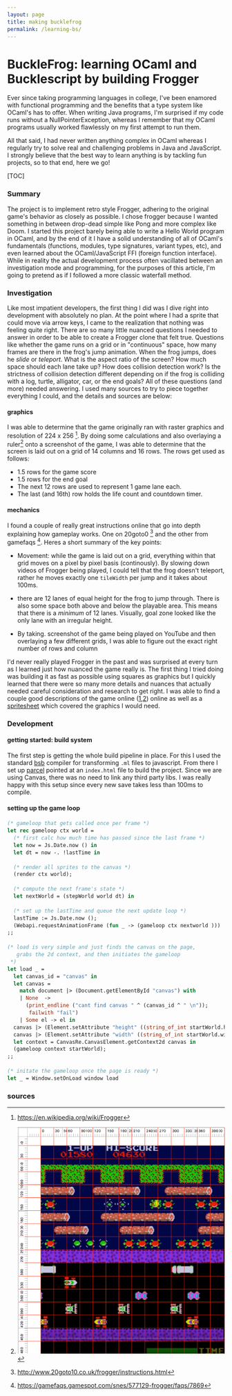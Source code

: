 ```yaml
---
layout: page
title: making bucklefrog
permalink: /learning-bs/
---
```


# BuckleFrog: learning OCaml and Bucklescript by building Frogger

Ever since taking programming languages in college, I've been enamored with functional programming and the benefits that a type system like OCaml's has to offer. When writing Java programs, I'm surprised if my code runs without a NullPointerException, whereas I remember that my OCaml programs usually worked flawlessly on my first attempt to run them.

All that said, I had never written anything complex in OCaml whereas I regularly try to solve real and challenging problems in Java and JavaScript.  I strongly believe that the best way to learn anything is by tackling fun projects, so to that end, here we go!

[TOC]

### Summary

The project is to implement retro style Frogger, adhering to the original game's behavior as closely as possible.  I chose frogger because I wanted something in between drop-dead simple like Pong and more complex like Doom.  I started this project barely being able to write a Hello World program in OCaml, and by the end of it I have a solid understanding of all of OCaml's fundamentals (functions, modules, type signatures, variant types, etc), and even learned about the OCaml/JavaScript FFI (foreign function interface).  While in reality the actual development process often vacillated between an investigation mode and programming, for the purposes of this article, I'm going to pretend as if I followed a more classic waterfall method.

### Investigation

Like most impatient developers, the first thing I did was I dive right into development with absolutely no plan.  At the point where I had a sprite that could move via arrow keys, I came to the realization that nothing was feeling quite right.  There are so many little nuanced questions I needed to answer in order to be able to create a Frogger clone that felt true.  Questions like whether the game runs on a grid or in "continuous" space, how many frames are there in the frog's jump animation.  When the frog jumps, does he *slide* or *teleport*.  What is the aspect ratio of the screen? How much space should each lane take up? How does collision detection work?  Is the strictness of collision detection different depending on if the frog is colliding with a log, turtle, alligator, car, or the end goals?  All of these questions (and more) needed answering.  I used many sources to try to piece together everything I could, and the details and sources are below:

#### graphics

I was able to determine that the game originally ran with raster graphics and resolution of 224 x 256 [^1].  By doing some calculations and also overlaying a ruler[^2] onto a screenshot of the game, I was able to determine that the screen is laid out on a grid of 14 columns and 16 rows.  The rows get used as follows:

- 1.5 rows for the game score
- 1.5 rows for the end goal
- The next 12 rows are used to represent 1 game lane each. 
- The last (and 16th) row holds the life count and countdown timer.

#### mechanics

I found a couple of really great instructions online that go into depth explaining how gameplay works. One on 20goto0 [^3] and the other from gamefaqs [^4].  Heres a short summary of the key points:

- Movement: while the game is laid out on a grid, everything within that grid moves on a pixel by pixel basis (continously).  By slowing down videos of Frogger being played, I could tell that the frog doesn't teleport, rather he moves exactly one `tileWidth` per jump and it takes about 100ms.

- there are 12 lanes of equal height for the frog to jump through. There is also some space both above and below the playable area. This means that there is a _minimum_ of 12 lanes. Visually, goal zone looked like the only lane with an irregular height.

- By taking. screenshot of the game being played on YouTube and then overlaying a few different grids, I was able to figure out the exact right number of rows and column




I'd never really played Frogger in the past and was surprised at every turn as I learned just how nuanced the game really is. The first thing I tried doing was building it as fast as possible using squares as graphics but I quickly learned that there were so many more details and nuances that actually needed careful consideration and research to get right.  I was able to find a couple good descriptions of the game online ([1](https://gamefaqs.gamespot.com/snes/577129-frogger/faqs/7869),[2](http://www.20goto10.co.uk/frogger/instructions.html)) online as well as a [spritesheet](https://samouri.github.io/bucklefrog/frogger_sprites.ae354d37.png) which covered the graphics I would need.

### Development

#### getting started: build system

The first step is getting the whole build pipeline in place.  For this I used the standard [bsb](https://bucklescript.github.io/docs/en/new-project.html) compiler for transforming  `.ml` files to javascript. From there I set up [parcel](https://parceljs.org/) pointed at an `index.html` file to build the project.  Since we are using Canvas, there was no need to link any third party libs. I was really happy with this setup since every new save takes less than 100ms to compile.

#### setting up the game loop

```ocaml
(* gameloop that gets called once per frame *)
let rec gameloop ctx world = 
  (* first calc how much time has passed since the last frame *)
  let now = Js.Date.now () in
  let dt = now -. !lastTime in
  
  (* render all sprites to the canvas *)
  (render ctx world);
  
  (* compute the next frame's state *)
  let nextWorld = (stepWorld world dt) in
  
  (* set up the lastTime and queue the next update loop *)
  lastTime := Js.Date.now ();
  (Webapi.requestAnimationFrame (fun _ -> (gameloop ctx nextworld )))
;;

(* load is very simple and just finds the canvas on the page,
   grabs the 2d context, and then initiates the gameloop
 *)
let load _ =
  let canvas_id = "canvas" in
  let canvas =
    match document |> (Document.getElementById "canvas") with
    | None  ->
      (print_endline ("cant find canvas " ^ (canvas_id ^ " \n"));
       failwith "fail")
    | Some el -> el in
  canvas |> (Element.setAttribute "height" ((string_of_int startWorld.height) ^ "px"));
  canvas |> (Element.setAttribute "width" ((string_of_int startWorld.width) ^ "px"));
  let context = CanvasRe.CanvasElement.getContext2d canvas in
  (gameloop context startWorld);
;;

(* initate the gameloop once the page is ready *)
let _ = Window.setOnLoad window load
```

### sources

[^1]: https://en.wikipedia.org/wiki/Frogger
[^2]: ![Screenshot with Ruler](/frogger-ruler.png)
[^3]: http://www.20goto10.co.uk/frogger/instructions.html
[^4]: https://gamefaqs.gamespot.com/snes/577129-frogger/faqs/7869

